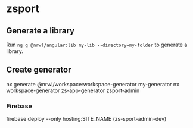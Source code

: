 # zsport

## Generate a library

Run `ng g @nrwl/angular:lib my-lib --directory=my-folder` to generate a library.

## Create generator

nx generate @nrwl/workspace:workspace-generator my-generator
nx workspace-generator zs-app-generator zsport-admin

### Firebase

firebase deploy --only hosting:SITE_NAME (zs-sport-admin-dev)
